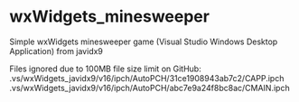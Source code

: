 # wxWidgets_minesweeper
Simple wxWidgets minesweeper game (Visual Studio Windows Desktop Application) from javidx9

Files ignored due to 100MB file size limit on GitHub:
.vs/wxWidgets_javidx9/v16/ipch/AutoPCH/31ce1908943ab7c2/CAPP.ipch
.vs/wxWidgets_javidx9/v16/ipch/AutoPCH/abc7e9a24f8bc8ac/CMAIN.ipch

